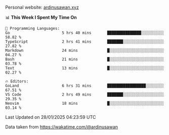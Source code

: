 Personal website: [ardinusawan.xyz](https://ardinusawan.xyz)

<!--START_SECTION:waka-->
📊 **This Week I Spent My Time On** 

```text
💬 Programming Languages: 
Go                       5 hrs 40 mins       ███████████████░░░░░░░░░░   58.82 % 
TypeScript               2 hrs 41 mins       ███████░░░░░░░░░░░░░░░░░░   27.82 % 
Markdown                 24 mins             █░░░░░░░░░░░░░░░░░░░░░░░░   04.27 % 
Bash                     21 mins             █░░░░░░░░░░░░░░░░░░░░░░░░   03.78 % 
Text                     13 mins             █░░░░░░░░░░░░░░░░░░░░░░░░   02.27 % 

🔥 Editors: 
GoLand                   6 hrs 31 mins       █████████████████░░░░░░░░   67.51 % 
VS Code                  2 hrs 49 mins       ███████░░░░░░░░░░░░░░░░░░   29.35 % 
Neovim                   18 mins             █░░░░░░░░░░░░░░░░░░░░░░░░   03.14 % 
```


 Last Updated on 28/01/2025 04:23:59 UTC
<!--END_SECTION:waka-->
Data taken from https://wakatime.com/@ardinusawan
